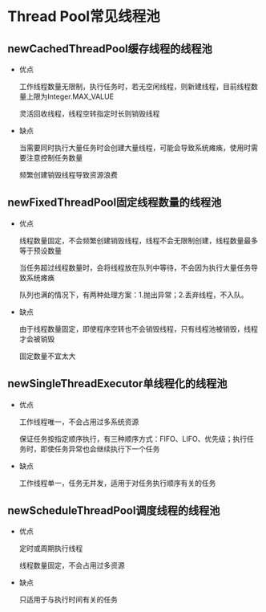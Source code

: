 # Thread Pool常见线程池

## newCachedThreadPool缓存线程的线程池

  * 优点
  
      工作线程数量无限制，执行任务时，若无空闲线程，则新建线程，目前线程数量上限为Integer.MAX_VALUE

      灵活回收线程，线程空转指定时长则销毁线程
     
  * 缺点
  
      当需要同时执行大量任务时会创建大量线程，可能会导致系统瘫痪，使用时需要注意控制任务数量

      频繁创建销毁线程导致资源浪费
    
## newFixedThreadPool固定线程数量的线程池

  * 优点
  
      线程数量固定，不会频繁创建销毁线程，线程不会无限制创建，线程数量最多等于预设数量

      当任务超过线程数量时，会将线程放在队列中等待，不会因为执行大量任务导致系统瘫痪

      队列也满的情况下，有两种处理方案：1.抛出异常；2.丢弃线程，不入队。
    
  * 缺点
  
      由于线程数量固定，即使程序空转也不会销毁线程，只有线程池被销毁，线程才会被销毁

      固定数量不宜太大
    
## newSingleThreadExecutor单线程化的线程池

  * 优点
  
      工作线程唯一，不会占用过多系统资源

      保证任务按指定顺序执行，有三种顺序方式：FIFO、LIFO、优先级​；执行任务时，​即使任务异常也会继续执行下一个任务
     
  * 缺点
  
      工作线程单一，任务无并发，适用于对任务执行顺序有关的任务
     
## newScheduleThreadPool调度线程的线程池

  * 优点
  
      定时或周期执行线程

      线程数量固定，不会占用过多资源
     
  * 缺点
  
      只适用于与执行时间有关的任务
